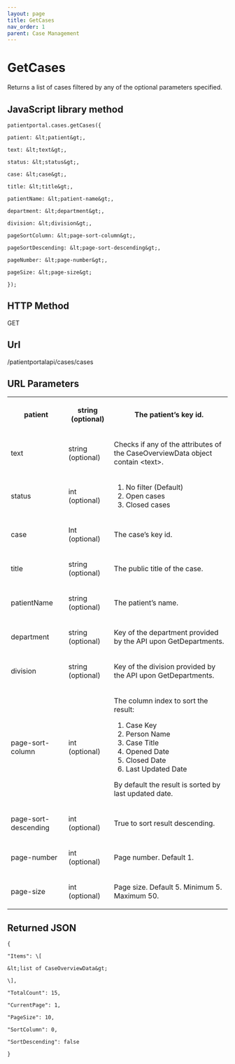 ```yaml
---
layout: page
title: GetCases
nav_order: 1
parent: Case Management
---
```


# GetCases

Returns a list of cases filtered by any of the optional parameters specified.

## JavaScript library method

```
patientportal.cases.getCases({

patient: &lt;patient&gt;,

text: &lt;text&gt;,

status: &lt;status&gt;,

case: &lt;case&gt;,

title: &lt;title&gt;,

patientName: &lt;patient-name&gt;,

department: &lt;department&gt;,

division: &lt;division&gt;,

pageSortColumn: &lt;page-sort-column&gt;,

pageSortDescending: &lt;page-sort-descending&gt;,

pageNumber: &lt;page-number&gt;,

pageSize: &lt;page-size&gt;

});
```

## HTTP Method

GET

## ****Url****

/patientportalapi/cases/cases

## URL Parameters

<table><tbody><tr><th><p>patient</p></th><th><p>string (optional)</p></th><th><p>The patient’s key id.</p></th></tr><tr><td><p>text</p></td><td><p>string (optional)</p></td><td><p>Checks if any of the attributes of the CaseOverviewData object contain &lt;text&gt;.</p></td></tr><tr><td><p>status</p></td><td><p>int (optional)</p></td><td><ol><li>No filter (Default)</li><li>Open cases</li><li>Closed cases</li></ol></td></tr><tr><td><p>case</p></td><td><p>Int (optional)</p></td><td><p>The case’s key id.</p></td></tr><tr><td><p>title</p></td><td><p>string (optional)</p></td><td><p>The public title of the case.</p></td></tr><tr><td><p>patientName</p></td><td><p>string (optional)</p></td><td><p>The patient’s name.</p></td></tr><tr><td><p>department</p></td><td><p>string (optional)</p></td><td><p>Key of the department provided by the API upon GetDepartments.</p></td></tr><tr><td><p>division</p></td><td><p>string (optional)</p></td><td><p>Key of the division provided by the API upon GetDepartments.</p></td></tr><tr><td><p>page-sort-column</p></td><td><p>int (optional)</p></td><td><p>The column index to sort the result:</p><ol><li>Case Key</li><li>Person Name</li><li>Case Title</li><li>Opened Date</li><li>Closed Date</li><li>Last Updated Date</li></ol><p>By default the result is sorted by last updated date.</p></td></tr><tr><td><p>page-sort-descending</p></td><td><p>int (optional)</p></td><td><p>True to sort result descending.</p></td></tr><tr><td><p>page-number</p></td><td><p>int (optional)</p></td><td><p>Page number. Default 1.</p></td></tr><tr><td><p>page-size</p></td><td><p>int (optional)</p></td><td><p>Page size. Default 5. Minimum 5. Maximum 50.</p></td></tr></tbody></table>

## Returned JSON

```
{

"Items": \[

&lt;list of CaseOverviewData&gt;

\],

"TotalCount": 15,

"CurrentPage": 1,

"PageSize": 10,

"SortColumn": 0,

"SortDescending": false

}
```
